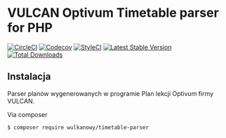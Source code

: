 # VULCAN Optivum Timetable parser for PHP

[![CircleCI](https://img.shields.io/circleci/project/github/wulkanowy/timetable-parser-php.svg?style=flat-square)](https://circleci.com/gh/wulkanowy/timetable-parser-php)
[![Codecov](https://img.shields.io/codecov/c/github/wulkanowy/timetable-parser-php/master.svg?style=flat-square)](https://codecov.io/gh/wulkanowy/timetable-parser-php)
[![StyleCI](https://styleci.io/repos/126021069/shield?branch=master)](https://styleci.io/repos/126021069)
[![Latest Stable Version](https://poser.pugx.org/wulkanowy/timetable-parser/v/stable?format=flat-square)](https://packagist.org/packages/wulkanowy/timetable-parser)
[![Total Downloads](https://poser.pugx.org/wulkanowy/timetable-parser/downloads?format=flat-square)](https://packagist.org/packages/wulkanowy/timetable-parser)


## Instalacja

Parser planów wygenerowanych w programie Plan lekcji Optivum firmy VULCAN.

Via composer

```bash
$ composer require wulkanowy/timetable-parser
```
